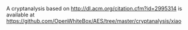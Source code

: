 A cryptanalysis based on http://dl.acm.org/citation.cfm?id=2995314 is available at https://github.com/OpenWhiteBox/AES/tree/master/cryptanalysis/xiao
